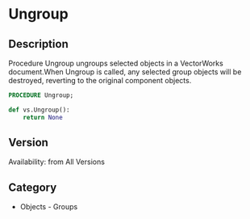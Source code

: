 # Ungroup

## Description
Procedure Ungroup ungroups selected objects in a VectorWorks document.When Ungroup is called, any selected group objects will be destroyed, reverting to the original component objects.

```pascal
PROCEDURE Ungroup;
```

```python
def vs.Ungroup():
    return None
```

## Version
Availability: from All Versions

## Category
* Objects - Groups

